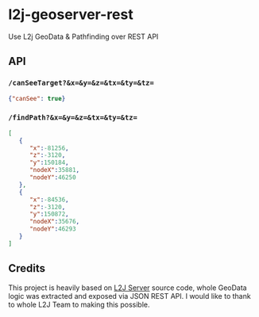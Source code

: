 # l2j-geoserver-rest
Use L2j GeoData &amp; Pathfinding over REST API

## API

### `/canSeeTarget?&x=&y=&z=&tx=&ty=&tz=`

```json
{"canSee": true}
```

### `/findPath?&x=&y=&z=&tx=&ty=&tz=`

``` json
[
   {
      "x":-81256,
      "z":-3120,
      "y":150184,
      "nodeX":35881,
      "nodeY":46250
   },
   {
      "x":-84536,
      "z":-3120,
      "y":150872,
      "nodeX":35676,
      "nodeY":46293
   }
]
```

## Credits

This project is heavily based on [L2J Server](https://www.l2jserver.com/) source code, whole GeoData logic was extracted and exposed via JSON REST API. I would like to thank to whole L2J Team to making this possible.
